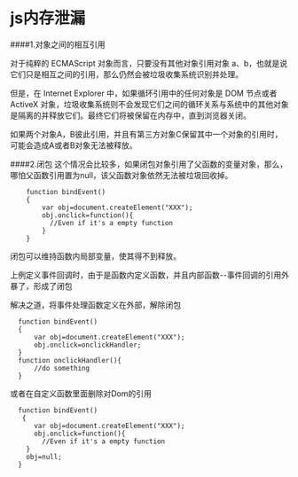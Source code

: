 # js内存泄漏

####1.对象之间的相互引用

对于纯粹的 ECMAScript 对象而言，只要没有其他对象引用对象 a、b，也就是说它们只是相互之间的引用，那么仍然会被垃圾收集系统识别并处理。

但是，在 Internet Explorer 中，如果循环引用中的任何对象是 DOM 节点或者 ActiveX 对象，垃圾收集系统则不会发现它们之间的循环关系与系统中的其他对象是隔离的并释放它们。最终它们将被保留在内存中，直到浏览器关闭。

如果两个对象A，B彼此引用，并且有第三方对象C保留其中一个对象的引用时，可能会造成A或者B对象无法被释放。

####2.闭包
这个情况会比较多，如果闭包对象引用了父函数的变量对象，那么，哪怕父函数引用置为null，该父函数对象依然无法被垃圾回收掉。

        function bindEvent() 
        { 
            var obj=document.createElement("XXX"); 
            obj.onclick=function(){ 
              //Even if it's a empty function 
            } 
        }
    
闭包可以维持函数内局部变量，使其得不到释放。

上例定义事件回调时，由于是函数内定义函数，并且内部函数--事件回调的引用外暴了，形成了闭包

解决之道，将事件处理函数定义在外部，解除闭包

      function bindEvent() 
      { 
          var obj=document.createElement("XXX"); 
          obj.onclick=onclickHandler; 
      } 
      function onclickHandler(){ 
          //do something 
      }
或者在自定义函数里面删除对Dom的引用

      function bindEvent() 
       { 
          var obj=document.createElement("XXX"); 
          obj.onclick=function(){ 
            //Even if it's a empty function 
        } 
        obj=null; 
      }